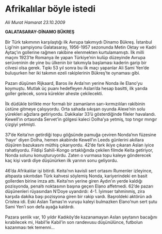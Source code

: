 # Afrikalılar böyle istedi

*Ali Murat Hamarat 23.10.2009*

<div class="taraf_structure_2col_1zq">
<div class="margen_n">



 <p><b>GALATASARAY-DİNAMO BÜKREŞ</b> <br/><br/>Bir Türk takımının karşılaştığı ilk Avrupa takımıydı Dinamo Bükreş. İstanbul Ligi’nin şampiyonu Galatasaray, 1956-1957 sezonunda Metin Oktay ve Kadri Aytaç’ın gollerine rağmen rakibine elenmekten kurtulamamıştı. İlk milli maçını 1923’te Romanya ile yapan Türkiye’nin kulüp düzeyinde Avrupa serüveninin de yine bu ülkenin bir takımıyla başlaması kaderin garip bir cilvesi olsa gerek. Tıpkı 53 yıl sonra bu ilk maçı yapanlar Ali Sami Yen’de buluşurken her iki takımın ezeli rakiplerinin Bükreş’te oynaması gibi. <br/><br/>Pazarı düşünen Rijkaard, Baros ile Arda’nın yerine Nonda ile Elano’yu koymuştu. Mutlak üç puanı hedefleyen Aslan’da hesap basitti, ilk yarıda goller gelecek, sonra kürekler aheste çekilecekti. <br/><br/>İlk düdükle birlikte mor formalı bir zamanların sarı-kırmızılıları rakibinin üstüne gitmeye çalışıyordu. Orta sahada sıkışan oyunda Alexe’nin solu yürekleri ağızlara getiriyordu. Dakikalar 33’ü gösterdiğinde fileler havalandı. Kewell’ın ortasında Servet’in gölgesi kaleci Dolha’ya yetmiş, top tıngır mıngır çizgiyi yetmişti. <br/><br/>37’de Keita’nın getirdiği topu göğsünde pamuğa çeviren Nonda’nın füzesine ‘hayır’ diyen Dolha, hemen akabinde Kewell’ın Leeds günlerini akıllara düşüren bazukasını müthiş çıkarıyordu. 42’de fark ikiye çıkaran Aslan iyice rahatlıyordu. Fildişi Sahili-Kongo ortaklığında çekilen filmde Keita getiriyor, Nonda solunu konuşturuyordu. Zaten o vurmasa topu kaleye gönderecek kaç kişi vardı diye düşünürken ilk yarının sonu geliyordu. <br/><br/>46’da Afrikalılar işi bitirdi. Keita’nın kavisli sert ortasını Rumenler izleyince, altıpasta sıkıntıdan Türk kahvesi söylemiş Nonda, kariyerindeki en basit gollerden birine imza attı. Keita’nın yerine giren Aydın’ın yerde kaldığı pozisyonda, penaltı noktasının başına geçen Elano affetmedi. 62’de pazarı düşünenleri rüyasından N’Doye uyandırdı: 4-1. İyimser tahminmiş, zira karşıda dakika başı pozisyona giren bir rakip vardı. Başroldeki aktörün adı Cristea idi. Eski Aslan Tamas’ın vuruşu kaleyi bulmazken Elano’nun sert şutu Sami Yen’i son defa ayağa kaldırdı. <br/><br/>Pazara şenlik var, 10 yıldır Kadıköy’de kazanamayan Aslan şeytanın bacağını kırabilecek mi, Habil’le Kabil’in son randevusu düşünülünce, futbolun kazanması tek temenni...</p>
<br/>
<br/>
<br/>



<br/>


<div id="taraf_not">
</div>

</div>


</div>
